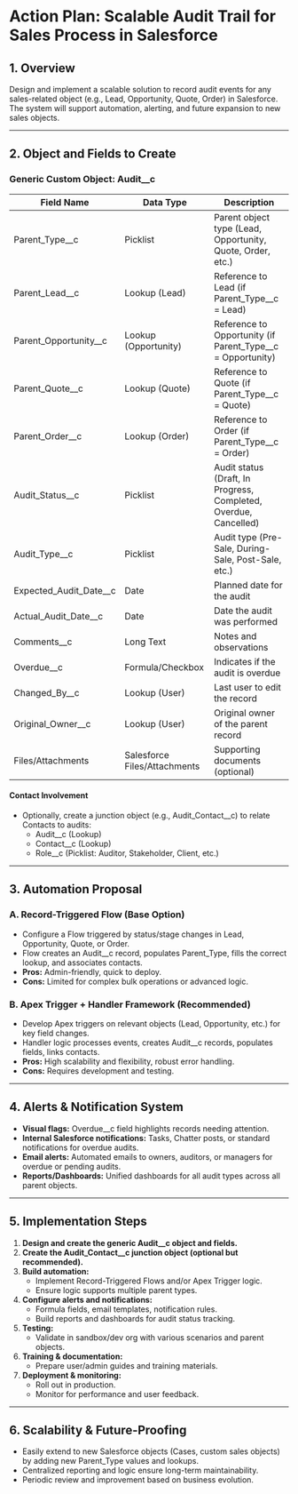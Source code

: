 # Action Plan: Scalable Audit Trail for Sales Process in Salesforce

## 1. Overview

Design and implement a scalable solution to record audit events for any sales-related object (e.g., Lead, Opportunity, Quote, Order) in Salesforce.  
The system will support automation, alerting, and future expansion to new sales objects.

---

## 2. Object and Fields to Create

### **Generic Custom Object: Audit__c**

| Field Name                  | Data Type                   | Description |
|-----------------------------|-----------------------------|-------------|
| Parent_Type__c              | Picklist                    | Parent object type (Lead, Opportunity, Quote, Order, etc.) |
| Parent_Lead__c              | Lookup (Lead)               | Reference to Lead (if Parent_Type__c = Lead) |
| Parent_Opportunity__c       | Lookup (Opportunity)        | Reference to Opportunity (if Parent_Type__c = Opportunity) |
| Parent_Quote__c             | Lookup (Quote)              | Reference to Quote (if Parent_Type__c = Quote) |
| Parent_Order__c             | Lookup (Order)              | Reference to Order (if Parent_Type__c = Order) |
| Audit_Status__c             | Picklist                    | Audit status (Draft, In Progress, Completed, Overdue, Cancelled) |
| Audit_Type__c               | Picklist                    | Audit type (Pre-Sale, During-Sale, Post-Sale, etc.) |
| Expected_Audit_Date__c      | Date                        | Planned date for the audit |
| Actual_Audit_Date__c        | Date                        | Date the audit was performed |
| Comments__c                 | Long Text                   | Notes and observations |
| Overdue__c                  | Formula/Checkbox            | Indicates if the audit is overdue |
| Changed_By__c               | Lookup (User)               | Last user to edit the record |
| Original_Owner__c           | Lookup (User)               | Original owner of the parent record |
| Files/Attachments           | Salesforce Files/Attachments| Supporting documents (optional) |

#### **Contact Involvement**
- Optionally, create a junction object (e.g., Audit_Contact__c) to relate Contacts to audits:
  - Audit__c (Lookup)
  - Contact__c (Lookup)
  - Role__c (Picklist: Auditor, Stakeholder, Client, etc.)

---

## 3. Automation Proposal

### **A. Record-Triggered Flow (Base Option)**
- Configure a Flow triggered by status/stage changes in Lead, Opportunity, Quote, or Order.
- Flow creates an Audit__c record, populates Parent_Type, fills the correct lookup, and associates contacts.
- **Pros:** Admin-friendly, quick to deploy.
- **Cons:** Limited for complex bulk operations or advanced logic.

### **B. Apex Trigger + Handler Framework (Recommended)**
- Develop Apex triggers on relevant objects (Lead, Opportunity, etc.) for key field changes.
- Handler logic processes events, creates Audit__c records, populates fields, links contacts.
- **Pros:** High scalability and flexibility, robust error handling.
- **Cons:** Requires development and testing.

---

## 4. Alerts & Notification System

- **Visual flags:** Overdue__c field highlights records needing attention.
- **Internal Salesforce notifications:** Tasks, Chatter posts, or standard notifications for overdue audits.
- **Email alerts:** Automated emails to owners, auditors, or managers for overdue or pending audits.
- **Reports/Dashboards:** Unified dashboards for all audit types across all parent objects.

---

## 5. Implementation Steps

1. **Design and create the generic Audit__c object and fields.**
2. **Create the Audit_Contact__c junction object (optional but recommended).**
3. **Build automation:**
   - Implement Record-Triggered Flows and/or Apex Trigger logic.
   - Ensure logic supports multiple parent types.
4. **Configure alerts and notifications:**
   - Formula fields, email templates, notification rules.
   - Build reports and dashboards for audit status tracking.
5. **Testing:**
   - Validate in sandbox/dev org with various scenarios and parent objects.
6. **Training & documentation:**
   - Prepare user/admin guides and training materials.
7. **Deployment & monitoring:**
   - Roll out in production.
   - Monitor for performance and user feedback.

---

## 6. Scalability & Future-Proofing

- Easily extend to new Salesforce objects (Cases, custom sales objects) by adding new Parent_Type values and lookups.
- Centralized reporting and logic ensure long-term maintainability.
- Periodic review and improvement based on business evolution.
